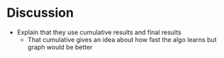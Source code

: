 # Discussion

* Explain that they use cumulative results and final results
    - That cumulative gives an idea about how fast the algo learns but graph would be better